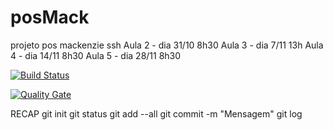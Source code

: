 # posMack
projeto pos mackenzie ssh
Aula 2 - dia 31/10 8h30
Aula 3 - dia 7/11 13h
Aula 4 - dia 14/11 8h30
Aula 5 - dia 28/11 8h30

[![Build Status](https://travis-ci.com/gabrielpiazzalunga/posMack.svg?branch=main)](https://travis-ci.com/gabrielpiazzalunga/posMack)

[![Quality Gate](https://sonarcloud.io/api/badges/gate?key=gabrielpiazzalunga)](https://sonarcloud.io/dashboard/index/gabrielpiazzalunga)

RECAP
git init
   git status
   git add --all
   git commit -m "Mensagem"
   git log



